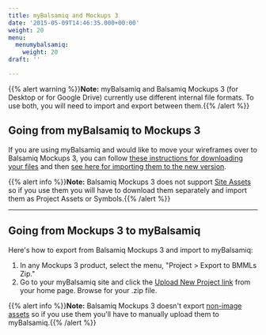 ```yaml
---
title: myBalsamiq and Mockups 3
date: '2015-05-09T14:46:35.000+00:00'
weight: 20
menu:
  menumybalsamiq:
    weight: 20
draft: ''

---
```


{{% alert warning %}}**Note:** myBalsamiq and Balsamiq Mockups 3 (for Desktop or for Google Drive) currently use different internal file formats. To use both, you will need to import and export between them.{{% /alert %}}

## Going from myBalsamiq to Mockups 3

If you are using myBalsamiq and would like to move your wireframes over to Balsamiq Mockups 3, you can follow [these instructions for downloading your files](/mybalsamiq/mybanddesktop/#downloading-mockups-to-work-offline) and then [see here for importing them to the new version](https://docs.balsamiq.com/desktop/importing/#importing-mockups-from-a-previous-version-bmml-files).

{{% alert info %}}**Note:** Balsamiq Mockups 3 does not support [Site Assets](https://docs.balsamiq.com/mybalsamiq/assets/) so if you use them you will have to download them separately and import them as Project Assets or Symbols.{{% /alert %}}

* * *

## Going from Mockups 3 to myBalsamiq

Here's how to export from Balsamiq Mockups 3 and import to myBalsamiq:

1.  In any Mockups 3 product, select the menu, "Project > Export to BMMLs Zip."
2.  Go to your myBalsamiq site and click the [Upload New Project link](https://docs.balsamiq.com/mybalsamiq/home/#uploading-and-downloading-projects) from your home page. Browse for your .zip file.

{{% alert info %}}**Note:** Balsamiq Mockups 3 doesn't export [non-image assets](https://docs.balsamiq.com/desktop/images/#adding-non-image-assets) so if you use them you'll have to manually upload them to myBalsamiq.{{% /alert %}}
